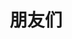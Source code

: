 ---
layout: links     # 必须
title: 朋友们   # 可选，这是友链页的标题
links:
  - group: 同学们
    icon: fas fa-user-tie
    items:
    - name: daifucong
      avatar: https://cdn.jsdelivr.net/gh/pufanyi/CDN/img/friends_avatar/dfc.webp
      url: https://www.luogu.com.cn/blog/daifucong/
      backgroundColor: '#3E74C9' # 卡片背景颜色
      textColor: '#fff'  # 卡片文字颜色
    - name: sxd666
      avatar: https://cdn.jsdelivr.net/gh/pufanyi/CDN/img/friends_avatar/sxd666.webp
      url: https://sxd666.github.io/
      backgroundColor: '#3E74C9' # 卡片背景颜色
      textColor: '#fff'  # 卡片文字颜色
    - name: gaojunonly1
      avatar: https://cdn.jsdelivr.net/gh/pufanyi/CDN/img/friends_avatar/gaojunonly1.webp
      url: http://www.cnblogs.com/gaojunonly1
      backgroundColor: '#3E74C9'
      textColor: '#fff'
    - name: ysgh
      avatar: https://cdn.jsdelivr.net/gh/pufanyi/CDN/img/friends_avatar/wzp.webp
      url: https://www.luogu.com.cn/blog/zyyorz/
      backgroundColor: '#3E74C9' # 卡片背景颜色
      textColor: '#fff'  # 卡片文字颜色
    - name: sxyugao
      avatar: https://cdn.jsdelivr.net/gh/pufanyi/CDN/img/friends_avatar/sxyugao.webp
      url: https://sxyugao.top/
      backgroundColor: '#3E74C9'
      textColor: '#fff'
    - name: yangjie
      avatar: https://cdn.jsdelivr.net/gh/pufanyi/CDN/img/friends_avatar/yangjie.webp
      url: https://blog.csdn.net/qq_41893580/
      backgroundColor: '#3E74C9'
      textColor: '#fff'
    # - name: luojinyao
    #   avatar: https://cdn.jsdelivr.net/gh/pufanyi/CDN/img/friends_avatar/luojinyao.webp
    #   url: https://blog.luojinyao.top/
    #   backgroundColor: '#3E74C9'
    #   textColor: '#fff'
    # - name: emoairx
    #   avatar: https://cdn.jsdelivr.net/gh/pufanyi/CDN/img/friends_avatar/emoairx.webp
    #   url: http://emoairx.top/
    #   backgroundColor: '#3E74C9'
    #   textColor: '#fff'
    - name: zhoudong
      avatar: https://cdn.jsdelivr.net/gh/pufanyi/CDN/img/friends_avatar/zhoudong.webp
      url: https://www.cnblogs.com/zdzdzd/
      backgroundColor: '#3E74C9'
      textColor: '#fff'
  - group: 同校的神仙们
    icon: fas fa-user-tie
    items:
    - name: AutumnKite
      avatar: https://cdn.jsdelivr.net/gh/pufanyi/CDN/img/friends_avatar/AutumnKite.webp
      url: https://autumnkite.github.io/
      backgroundColor: '#3E74C9'
      textColor: '#fff'
    - name: Froggy
      avatar: https://cdn.jsdelivr.net/gh/pufanyi/CDN/img/friends_avatar/Froggy.webp
      url: https://www.luogu.com.cn/blog/froggy/
      backgroundColor: '#3E74C9'
      textColor: '#fff'
    - name: uyom
      avatar: https://cdn.jsdelivr.net/gh/pufanyi/CDN/img/friends_avatar/uyom.webp
      url: https://zykykyk.github.io/
      backgroundColor: '#3E74C9'
      textColor: '#fff'
    - name: xumingyang
      avatar: https://cdn.jsdelivr.net/gh/pufanyi/CDN/img/friends_avatar/dky.webp
      url: https://cnt27.github.io/
      backgroundColor: '#3E74C9'
      textColor: '#fff'
    - name: zhouyuyang
      avatar: https://cdn.jsdelivr.net/gh/pufanyi/CDN/img/friends_avatar/zhouyuyang.webp
      url: https://blog.csdn.net/zhouyuyang233/
      backgroundColor: '#3E74C9'
      textColor: '#fff'
    # - name: SHENZHEBEI
    #   avatar: https://cdn.jsdelivr.net/gh/pufanyi/CDN/img/friends_avatar/szb.webp
    #   url: https://shenzhebei.github.io/
    #   backgroundColor: '#3E74C9'
    #   textColor: '#fff'
    - name: q234rty
      avatar: https://cdn.jsdelivr.net/gh/pufanyi/CDN/img/friends_avatar/nbc.webp
      url: https://q234rty.top/
      backgroundColor: '#3E74C9'
      textColor: '#fff'
    # - name: jzqjzq
    #   avatar: https://cdn.jsdelivr.net/gh/pufanyi/CDN/img/friends_avatar/jzq.webp
    #   url: https://jzqjzq.coding.me/
    #   backgroundColor: '#3E74C9'
    #   textColor: '#fff'
    - name: swwind
      avatar: https://cdn.jsdelivr.net/gh/pufanyi/CDN/img/friends_avatar/jiang.webp
      url: https://blog.swwind.me/
      backgroundColor: '#3E74C9'
      textColor: '#fff'
    - name: zhzh2001
      avatar: https://cdn.jsdelivr.net/gh/pufanyi/CDN/img/friends_avatar/zhzh.webp
      url: https://zhzh2001.gitee.io/
      backgroundColor: '#3E74C9'
      textColor: '#fff'
    - name: 萌呆
      avatar: https://cdn.jsdelivr.net/gh/pufanyi/CDN/img/friends_avatar/md.webp
      url: https://blog.csdn.net/mdnd1234/
      backgroundColor: '#3E74C9'
      textColor: '#fff'
    - name: Chentiancai_nn
      avatar: https://cdn.jsdelivr.net/gh/pufanyi/CDN/img/friends_avatar/nn.webp
      url: https://blog.csdn.net/mdnd1234/
      backgroundColor: '#3E74C9'
      textColor: '#fff'
    # - name: cogito
    #   avatar: https://cdn.jsdelivr.net/gh/pufanyi/CDN/img/friends_avatar/dt.webp
    #   url: https://cogito.coding.me/
    #   backgroundColor: '#3E74C9'
    #   textColor: '#fff'
    - name: Black_Moon
      avatar: https://cdn.jsdelivr.net/gh/pufanyi/CDN/img/friends_avatar/bkmn.webp
      url: https://littleredstar.github.io/
      backgroundColor: '#3E74C9'
      textColor: '#fff'
    - name: 巨型方块
      avatar: https://cdn.jsdelivr.net/gh/pufanyi/CDN/img/friends_avatar/cube.webp
      url: https://blog.csdn.net/largecub233/
      backgroundColor: '#3E74C9'
      textColor: '#fff'
    - name: xujiahao
      avatar: https://cdn.jsdelivr.net/gh/pufanyi/CDN/img/friends_avatar/mq.webp
      url: https://xuxuxuxuxuxjh.github.io/
      backgroundColor: '#3E74C9'
      textColor: '#fff'
    - name: 面向大海
      avatar: https://cdn.jsdelivr.net/gh/pufanyi/CDN/img/friends_avatar/mxdh.webp
      url: https://mxdh.github.io/
      backgroundColor: '#3E74C9'
      textColor: '#fff'
    # - name: lxy
    #   avatar: https://cdn.jsdelivr.net/gh/pufanyi/CDN/img/friends_avatar/lxy.webp
    #   url: https://lxy-tql.github.io/
    #   backgroundColor: '#3E74C9'
    #   textColor: '#fff'
    - name: heartlessly
      avatar: https://cdn.jsdelivr.net/gh/pufanyi/CDN/img/friends_avatar/heartlessly.webp
      url: https://heartlessly.github.io/
      backgroundColor: '#3E74C9'
      textColor: '#fff'
    - name: CSJ
      avatar: https://cdn.jsdelivr.net/gh/pufanyi/CDN/img/friends_avatar/CSJ.webp
      url: https://csj111.github.io/
      backgroundColor: '#3E74C9'
      textColor: '#fff'
    - name: Cesare
      avatar: https://cdn.jsdelivr.net/gh/pufanyi/CDN/img/friends_avatar/xzy.webp
      url: https://cesarelg.github.io/
      backgroundColor: '#3E74C9'
      textColor: '#fff'
    - name: heyuanjie
      avatar: https://cdn.jsdelivr.net/gh/pufanyi/CDN/img/friends_avatar/hyj.webp
      url: https://heyuanjie.github.io/
      backgroundColor: '#3E74C9'
      textColor: '#fff'
---